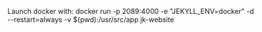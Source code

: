 Launch docker with: docker run -p 2089:4000 -e "JEKYLL_ENV=docker" -d --restart=always  -v $(pwd):/usr/src/app jk-website 